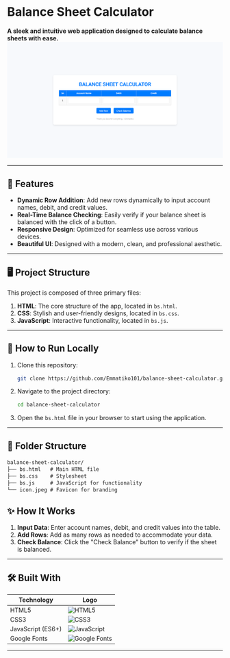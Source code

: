 # Balance Sheet Calculator 
**A sleek and intuitive web application designed to calculate balance sheets with ease.**
![screenshot](screenshot.png)

---

## 🌟 Features  

- **Dynamic Row Addition**: Add new rows dynamically to input account names, debit, and credit values.  
- **Real-Time Balance Checking**: Easily verify if your balance sheet is balanced with the click of a button.  
- **Responsive Design**: Optimized for seamless use across various devices.  
- **Beautiful UI**: Designed with a modern, clean, and professional aesthetic.  

---

## 🖥️ Project Structure  

This project is composed of three primary files:  

1. **HTML**: The core structure of the app, located in `bs.html`.  
2. **CSS**: Stylish and user-friendly designs, located in `bs.css`.  
3. **JavaScript**: Interactive functionality, located in `bs.js`.  

---

## 🚀 How to Run Locally  

1. Clone this repository:  
   ```bash  
   git clone https://github.com/Emmatiko101/balance-sheet-calculator.git  
   ```  
2. Navigate to the project directory:  
   ```bash  
   cd balance-sheet-calculator  
   ```  
3. Open the `bs.html` file in your browser to start using the application.  

---

## 📂 Folder Structure  

```  
balance-sheet-calculator/  
├── bs.html   # Main HTML file  
├── bs.css    # Stylesheet  
├── bs.js     # JavaScript for functionality  
└── icon.jpeg # Favicon for branding  
```  


## ✨ How It Works  

1. **Input Data**: Enter account names, debit, and credit values into the table.  
2. **Add Rows**: Add as many rows as needed to accommodate your data.  
3. **Check Balance**: Click the "Check Balance" button to verify if the sheet is balanced.  

---

## 🛠️ Built With  

| **Technology**      | **Logo**                                  |  
|----------------------|-------------------------------------------|  
| HTML5               | ![HTML5](https://img.shields.io/badge/HTML5-E34F26?style=for-the-badge&logo=html5&logoColor=white) |  
| CSS3                | ![CSS3](https://img.shields.io/badge/CSS3-1572B6?style=for-the-badge&logo=css3&logoColor=white) |  
| JavaScript (ES6+)   | ![JavaScript](https://img.shields.io/badge/JavaScript-F7DF1E?style=for-the-badge&logo=javascript&logoColor=black) |  
| Google Fonts        | ![Google Fonts](https://img.shields.io/badge/Google%20Fonts-4285F4?style=for-the-badge&logo=google&logoColor=white) |  

---
